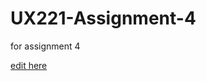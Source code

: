 # UX221-Assignment-4
for assignment 4 

[edit here](https://diy-pwa.com/~/gh/clara-m00/UX221-Assignment-4)
